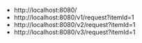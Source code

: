 
* http://localhost:8080/
* http://localhost:8080/v1/request?itemId=1
* http://localhost:8080/v2/request?itemId=1
* http://localhost:8080/v3/request?itemId=1